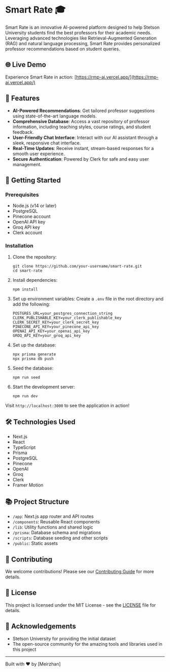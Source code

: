 # Smart Rate 🎓

Smart Rate is an innovative AI-powered platform designed to help Stetson University students find the best professors for their academic needs. Leveraging advanced technologies like Retrieval-Augmented Generation (RAG) and natural language processing, Smart Rate provides personalized professor recommendations based on student queries.

## 🌐 Live Demo

Experience Smart Rate in action: [https://rmp-ai.vercel.app/](https://rmp-ai.vercel.app/)

## 🌟 Features

- **AI-Powered Recommendations**: Get tailored professor suggestions using state-of-the-art language models.
- **Comprehensive Database**: Access a vast repository of professor information, including teaching styles, course ratings, and student feedback.
- **User-Friendly Chat Interface**: Interact with our AI assistant through a sleek, responsive chat interface.
- **Real-Time Updates**: Receive instant, stream-based responses for a smooth user experience.
- **Secure Authentication**: Powered by Clerk for safe and easy user management.

## 🚀 Getting Started

### Prerequisites

- Node.js (v14 or later)
- PostgreSQL
- Pinecone account
- OpenAI API key
- Groq API key
- Clerk account

### Installation

1. Clone the repository:
   ```
   git clone https://github.com/your-username/smart-rate.git
   cd smart-rate
   ```

2. Install dependencies:
   ```
   npm install
   ```

3. Set up environment variables:
   Create a `.env` file in the root directory and add the following:
   ```
   POSTGRES_URL=your_postgres_connection_string
   CLERK_PUBLISHABLE_KEY=your_clerk_publishable_key
   CLERK_SECRET_KEY=your_clerk_secret_key
   PINECONE_API_KEY=your_pinecone_api_key
   OPENAI_API_KEY=your_openai_api_key
   GROQ_API_KEY=your_groq_api_key
   ```

4. Set up the database:
   ```
   npx prisma generate
   npx prisma db push
   ```

5. Seed the database:
   ```
   npm run seed
   ```

6. Start the development server:
   ```
   npm run dev
   ```

Visit `http://localhost:3000` to see the application in action!

## 🛠️ Technologies Used

- Next.js
- React
- TypeScript
- Prisma
- PostgreSQL
- Pinecone
- OpenAI
- Groq
- Clerk
- Framer Motion

## 📚 Project Structure

- `/app`: Next.js app router and API routes
- `/components`: Reusable React components
- `/lib`: Utility functions and shared logic
- `/prisma`: Database schema and migrations
- `/scripts`: Database seeding and other scripts
- `/public`: Static assets

## 🤝 Contributing

We welcome contributions! Please see our [Contributing Guide](CONTRIBUTING.md) for more details.

## 📄 License

This project is licensed under the MIT License - see the [LICENSE](LICENSE) file for details.

## 🙏 Acknowledgements

- Stetson University for providing the initial dataset
- The open-source community for the amazing tools and libraries used in this project

---

Built with ❤️ by [Meirzhan]
